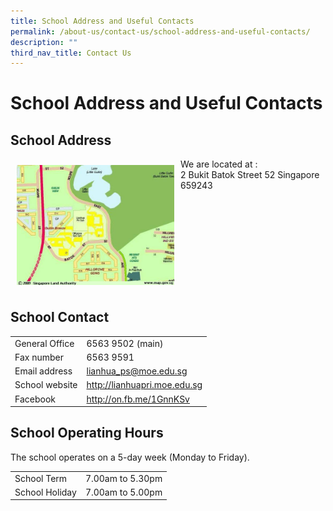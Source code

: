 ```yaml
---
title: School Address and Useful Contacts
permalink: /about-us/contact-us/school-address-and-useful-contacts/
description: ""
third_nav_title: Contact Us
---
```

# School Address and Useful Contacts

## School Address

<img src="/images/About%20us/schoolmap.jpeg" style="width:50%;float:left; padding: 10px">We are located at :<br>2 Bukit Batok Street 52 Singapore 659243<br clear="left">

## School Contact

|                |                              |
|-------------|---------------------------|
| General Office | 6563 9502 (main)             |
| Fax number     | 6563 9591                    |
| Email address  | [lianhua\_ps@moe.edu.sg](mailto:lianhua_ps@moe.edu.sg)      |
| School website | <a href="http://lianhuapri.moe.edu.sg" target="_blank">http://lianhuapri.moe.edu.sg</a> |
| Facebook       |   <a href="http://on.fb.me/1GnnKSv" target="_blank">http://on.fb.me/1GnnKSv </a>   |



## School Operating Hours


The school operates on a 5-day week (Monday to Friday).                

|                |               |
|------------|-----------|
| School Term    | 7.00am to 5.30pm |
| School Holiday | 7.00am to 5.00pm    |